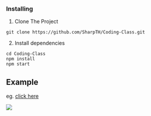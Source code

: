### Installing

1. Clone The Project
```
git clone https://github.com/SharpTH/Coding-Class.git
```
2. Install dependencies
```
cd Coding-Class
npm install
npm start
```
## Example
eg. [click here](https://sharp-witted.com/)

![](https://github.com/SharpTH/Coding-Class/blob/main/app.png)
